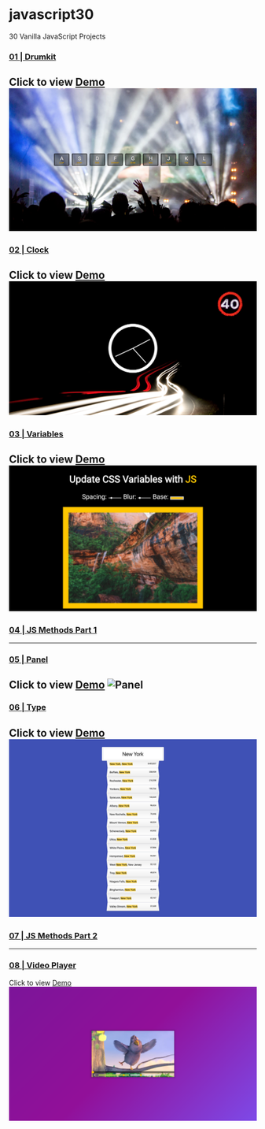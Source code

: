 # javascript30
30 Vanilla JavaScript Projects

### [01 | Drumkit](https://github.com/SonyaMoisset/javascript30/tree/master/01-Drumkit)
Click to view [Demo](https://sonyamoisset.github.io/javascript30/01-Drumkit/)   
![Drumkit](https://github.com/SonyaMoisset/javascript30/blob/master/01-Drumkit/drumkit.png)
----------   

### [02 | Clock](https://github.com/SonyaMoisset/javascript30/tree/master/02-Clock)
Click to view [Demo](https://sonyamoisset.github.io/javascript30/02-Clock/)   
![Clock](https://github.com/SonyaMoisset/javascript30/blob/master/02-Clock/clock.png)
----------   

### [03 | Variables](https://github.com/SonyaMoisset/javascript30/tree/master/03-Variables)
Click to view [Demo](https://sonyamoisset.github.io/javascript30/03-Variables/)
![Variables](https://github.com/SonyaMoisset/javascript30/blob/master/03-Variables/variables.png)
----------   

### [04 | JS Methods Part 1](https://github.com/SonyaMoisset/javascript30/tree/master/04-ArrayOne)
----------   

### [05 | Panel](https://github.com/SonyaMoisset/javascript30/tree/master/05-Panel)
Click to view [Demo](https://sonyamoisset.github.io/javascript30/05-Panel/)
![Panel](https://github.com/SonyaMoisset/javascript30/blob/master/05-Panel/panel.png)
----------

### [06 | Type](https://github.com/SonyaMoisset/javascript30/tree/master/06-Type)
Click to view [Demo](https://sonyamoisset.github.io/javascript30/06-Type/)
![Clock](https://github.com/SonyaMoisset/javascript30/blob/master/06-Type/type.png)
----------   

### [07 | JS Methods Part 2](https://github.com/SonyaMoisset/javascript30/tree/master/07-ArrayTwo)
----------

### [08 | Video Player](https://github.com/SonyaMoisset/javascript30/tree/master/08-VideoPlayer)
Click to view [Demo](https://sonyamoisset.github.io/javascript30/08-VideoPlayer/)
![VideoPlayer](https://github.com/SonyaMoisset/javascript30/blob/master/08-VideoPlayer/videoPlayer.png)
